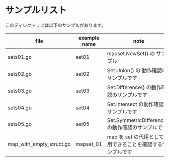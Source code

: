 # サンプルリスト

このディレクトリには以下のサンプルがあります。

|file|example name|note|
|----|------------|----|
|sets01.go|set01|mapset.NewSet() の サンプル|
|sets02.go|set02|Set.Union() の 動作確認のサンプルです|
|sets03.go|set03|Set.Difference() の動作確認のサンプルです|
|sets04.go|set04|Set.Intersect の動作確認のサンプルです|
|sets05.go|set05|Set.SymmetricDifference() の動作確認のサンプルです|
|map_with_empty_struct.go|mapset_01|map を set の代用として利用できることを確認するサンプルです|

